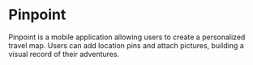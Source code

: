 # Pinpoint
Pinpoint is a mobile application allowing users to create a personalized travel map. Users can add location pins and attach pictures, building a visual record of their adventures.
